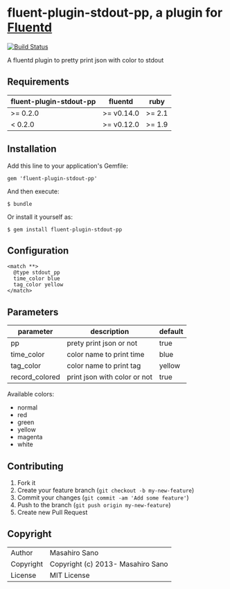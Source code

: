 # fluent-plugin-stdout-pp, a plugin for [Fluentd](https://www.fluentd.org)

[![Build Status](https://travis-ci.org/sabottenda/fluent-plugin-stdout-pp.svg)](https://travis-ci.org/sabottenda/fluent-plugin-stdout-pp)

A fluentd plugin to pretty print json with color to stdout

## Requirements

| fluent-plugin-stdout-pp | fluentd    | ruby   |
|-------------------------|------------|--------|
| >= 0.2.0                | >= v0.14.0 | >= 2.1 |
| < 0.2.0                 | >= v0.12.0 | >= 1.9 |

## Installation

Add this line to your application's Gemfile:

    gem 'fluent-plugin-stdout-pp'

And then execute:

    $ bundle

Or install it yourself as:

    $ gem install fluent-plugin-stdout-pp

## Configuration

```
<match **>
  @type stdout_pp
  time_color blue
  tag_color yellow
</match>
```

## Parameters

|parameter|description|default|
|---|---|---|
|pp| prety print json or not | true |
|time_color| color name to print time | blue |
|tag_color| color name to print tag | yellow |
|record_colored| print json with color or not | true |

Available colors:
- normal
- red
- green
- yellow
- magenta
- white

## Contributing

1. Fork it
2. Create your feature branch (`git checkout -b my-new-feature`)
3. Commit your changes (`git commit -am 'Add some feature'`)
4. Push to the branch (`git push origin my-new-feature`)
5. Create new Pull Request

## Copyright

<table>
  <tr>
    <td>Author</td><td>Masahiro Sano <sabottenda@gmail.com></td>
  </tr>
  <tr>
    <td>Copyright</td><td>Copyright (c) 2013- Masahiro Sano</td>
  </tr>
  <tr>
    <td>License</td><td>MIT License</td>
  </tr>
</table>
